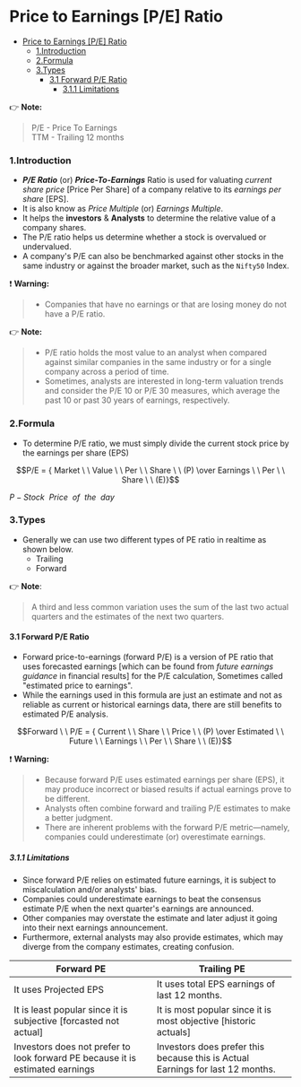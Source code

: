 # Price to Earnings [P/E] Ratio

- [Price to Earnings \[P/E\] Ratio](#price-to-earnings-pe-ratio)
    - [1.Introduction](#1introduction)
    - [2.Formula](#2formula)
    - [3.Types](#3types)
      - [3.1 Forward P/E Ratio](#31-forward-pe-ratio)
        - [3.1.1 Limitations](#311-limitations)

:point_right: **Note:** 
> P/E - Price To Earnings  
> TTM - Trailing 12 months


### 1.Introduction
- ***P/E Ratio*** (or) ***Price-To-Earnings*** Ratio is used for valuating *current share price* [Price Per Share] of a company relative to its *earnings per share* [EPS].
- It is also know as *Price Multiple* (or) *Earnings Multiple*.
- It helps the **investors** & **Analysts** to determine the relative value of a company shares.
- The P/E ratio helps us determine whether a stock is overvalued or undervalued. 
- A company's P/E can also be benchmarked against other stocks in the same industry or against the broader market, such as the `Nifty50` Index.

:exclamation: **Warning:** 
> - Companies that have no earnings or that are losing money do not have a P/E ratio.

:point_right: **Note:**
> - P/E ratio holds the most value to an analyst when compared against similar companies in the same industry or for a single company across a period of time.  
> - Sometimes, analysts are interested in long-term valuation trends and consider the P/E 10 or P/E 30 measures, which average the past 10 or past 30 years of earnings, respectively. 

### 2.Formula
- To determine P/E ratio, we must simply divide the current stock price by the earnings per share (EPS)

$$P/E = { Market \ \ Value \ \ Per \ \ Share \ \ (P) \over Earnings \ \ Per \ \ Share \ \ (E)}$$

$P- Stock \ \ Price \ \ of \ \ the \ \ day$

### 3.Types
- Generally we can use two different types of PE ratio in realtime as shown below.
  - Trailing 
  - Forward

:point_right: **Note**:
> A third and less common variation uses the sum of the last two actual quarters and the estimates of the next two quarters.

#### 3.1 Forward P/E Ratio
- Forward price-to-earnings (forward P/E) is a version of PE ratio that uses forecasted earnings [which can be found from *future earnings guidance* in financial results] for the P/E calculation, Sometimes called "estimated price to earnings".
- While the earnings used in this formula are just an estimate and not as reliable as current or historical earnings data, there are still benefits to estimated P/E analysis.

$$Forward \ \ P/E = { Current \ \ Share \ \ Price \ \ (P) \over Estimated \ \ Future \ \ Earnings \ \ Per \ \ Share \ \ (E)}$$

:exclamation: **Warning:** 
> - Because forward P/E uses estimated earnings per share (EPS), it may produce incorrect or biased results if actual earnings prove to be different.
> - Analysts often combine forward and trailing P/E estimates to make a better judgment.
> - There are inherent problems with the forward P/E metric—namely, companies could underestimate (or) overestimate earnings.

##### 3.1.1 Limitations
- Since forward P/E relies on estimated future earnings, it is subject to miscalculation and/or analysts' bias.
- Companies could underestimate earnings to beat the consensus estimate P/E when the next quarter's earnings are announced.
- Other companies may overstate the estimate and later adjust it going into their next earnings announcement.
- Furthermore, external analysts may also provide estimates, which may diverge from the company estimates, creating confusion.


| Forward PE | Trailing PE |
|------------|-------------|
| It uses Projected EPS | It uses total EPS earnings of last 12 months. |
| It is least popular since it is subjective [forcasted not actual] | It is most popular since it is most objective [historic actuals] |
| Investors does not prefer to look forward PE because it is estimated earnings | Investors does prefer this because this is Actual Earnings for last 12 months. |

